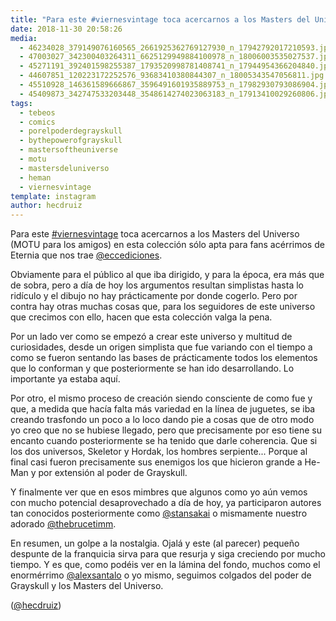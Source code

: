 ```yaml
---
title: "Para este #viernesvintage toca acercarnos a los Masters del Universo (MOTU para los amigos) en esta colección sólo apta para fans acérrimos de Eternia que nos trae @eccediciones"
date: 2018-11-30 20:58:26
media: 
  - 46234028_379149076160565_2661925362769127930_n_17942792017210593.jpg
  - 47003027_342300403264311_6625129949884100978_n_18006003535027537.jpg
  - 45271191_392401598255387_1793520998781408741_n_17944954366204840.jpg
  - 44607851_120223172252576_93683410380844307_n_18005343547056811.jpg
  - 45510928_146361589666867_3596491601935889753_n_17982930793086904.jpg
  - 45409873_342747533203448_3548614274023063183_n_17913410029260806.jpg
tags: 
  - tebeos
  - comics
  - porelpoderdegrayskull
  - bythepowerofgrayskull
  - mastersoftheuniverse
  - motu
  - mastersdeluniverso
  - heman
  - viernesvintage
template: instagram
author: hecdruiz
---
```


Para este [#viernesvintage](/tags/viernesvintage) toca acercarnos a los Masters del Universo (MOTU para los amigos) en esta colección sólo apta para fans acérrimos de Eternia que nos trae [@eccediciones](https://instagram.com/eccediciones).


Obviamente para el público al que iba dirigido, y para la época, era más que de sobra, pero a día de hoy los argumentos resultan simplistas hasta lo ridículo y el dibujo no hay prácticamente por donde cogerlo. Pero por contra hay otras muchas cosas que, para los seguidores de este universo que crecimos con ello, hacen que esta colección valga la pena.


Por un lado ver como se empezó a crear este universo y multitud de curiosidades, desde un origen simplista que fue variando con el tiempo a como se fueron sentando las bases de prácticamente todos los elementos que lo conforman y que posteriormente se han ido desarrollando. Lo importante ya estaba aquí.


Por otro, el mismo proceso de creación siendo consciente de como fue y que, a medida que hacía falta más variedad en la línea de juguetes, se iba creando trasfondo un poco a lo loco dando pie a cosas que de otro modo yo creo que no se hubiese llegado, pero que precisamente por eso tiene su encanto cuando posteriormente se ha tenido que darle coherencia. Que si los dos universos, Skeletor y Hordak, los hombres serpiente... Porque al final casi fueron precisamente sus enemigos los que hicieron grande a He-Man y por extensión al poder de Grayskull.


Y finalmente ver que en esos mimbres que algunos como yo aún vemos con mucho potencial desaprovechado a día de hoy, ya participaron autores tan conocidos posteriormente como [@stansakai](https://instagram.com/stansakai) o mismamente nuestro adorado [@thebrucetimm](https://instagram.com/thebrucetimm).


En resumen, un golpe a la nostalgia. Ojalá y este (al parecer) pequeño despunte de la franquicia sirva para que resurja y siga creciendo por mucho tiempo. Y es que, como podéis ver en la lámina del fondo, muchos como el enormérrimo [@alexsantalo](https://instagram.com/alexsantalo) o yo mismo, seguimos colgados del poder de Grayskull y los Masters del Universo.




([@hecdruiz](https://instagram.com/hecdruiz))





